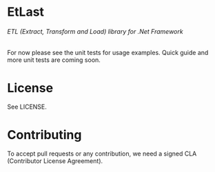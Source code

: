 # EtLast
###### ETL (Extract, Transform and Load) library for .Net Framework

For now please see the unit tests for usage examples.
Quick guide and more unit tests are coming soon.

# License

See LICENSE.

# Contributing

To accept pull requests or any contribution, we need a signed CLA (Contributor License Agreement).